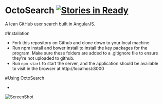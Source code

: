 # OctoSearch [![Stories in Ready](https://badge.waffle.io/mic-css/octo-search.svg?label=ready&title=Ready)](http://waffle.io/mic-css/octo-search)

A lean GitHub user search built in AngularJS.

#Installation

* Fork this repository on Github and clone down to your local machine
* Run npm install and bower install to install the key packages for the program. Make sure these folders are added to a .gitignore file to ensure they're not uploaded to github.
* Run ``` npm start ``` to start the server, and the application should be available to visit in the browser at http://localhost:8000

#Using OctoSearch

*


![ScreenShot](https://{www.dropbox.com/s/s6hn6aj077rw44w/Screenshot%202016-02-15%2011.36.34.png?dl=0})
